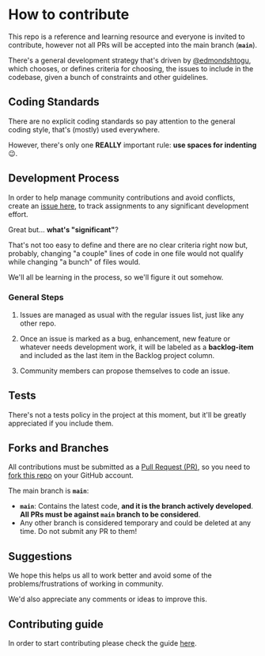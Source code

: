 # How to contribute

This repo is a reference and learning resource and everyone is invited to contribute, however not all PRs will be accepted into the main branch (**`main`**).

There's a general development strategy that's driven by [@edmondshtogu](https://github.com/EdmondShtogu), which chooses, or defines criteria for choosing, the issues to include in the codebase, given a bunch of constraints and other guidelines.

## Coding Standards

There are no explicit coding standards so pay attention to the general coding style, that's (mostly) used everywhere.

However, there's only one **REALLY** important rule: **use spaces for indenting** 😉.

## Development Process

In order to help manage community contributions and avoid conflicts, create an [issue here](https://github.com/pulumiverse/pulumi-esxi-native/issues), to track assignments to any significant development effort.

Great but... **what's "significant"**?

That's not too easy to define and there are no clear criteria right now but, probably, changing "a couple" lines of code in one file would not qualify while changing "a bunch" of files would.

We'll all be learning in the process, so we'll figure it out somehow.

### General Steps

1. Issues are managed as usual with the regular issues list, just like any other repo.

2. Once an issue is marked as a bug, enhancement, new feature or whatever needs development work, it will be labeled as a **backlog-item**
   and included as the last item in the Backlog project column.

3. Community members can propose themselves to code an issue.

## Tests

There's not a tests policy in the project at this moment, but it'll be greatly appreciated if you include them.

## Forks and Branches

All contributions must be submitted as a [Pull Request (PR)](https://help.github.com/articles/about-pull-requests/), so you need to
[fork this repo](https://help.github.com/articles/fork-a-repo/) on your GitHub account.

The main branch is **`main`**:

- **`main`**: Contains the latest code, **and it is the branch actively developed**.  
  **All PRs must be against `main` branch to be considered**.
- Any other branch is considered temporary and could be deleted at any time. Do not submit any PR to them!

## Suggestions

We hope this helps us all to work better and avoid some of the problems/frustrations of working in community.

We'd also appreciate any comments or ideas to improve this.

## Contributing guide

In order to start contributing please check the guide [here](contributing-guide.md).
